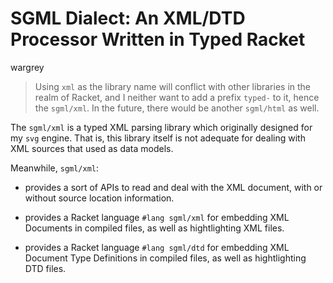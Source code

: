 # SGML Dialect: An XML/DTD Processor Written in Typed Racket

wargrey

> Using `xml` as the library name will conflict with other libraries in
> the realm of Racket, and I neither want to add a prefix `typed-` to it,
> hence the `sgml/xml`. In the future, there would be another `sgml/html`
> as well.

The `sgml/xml` is a typed XML parsing library which originally designed
for my `svg` engine. That is, this library itself is not adequate for
dealing with XML sources that used as data models.

Meanwhile, `sgml/xml`:

* provides a sort of APIs to read and deal with the XML document, with
  or without source location information.

* provides a Racket language `#lang sgml/xml` for embedding XML
  Documents in compiled files, as well as hightlighting XML files.

* provides a Racket language `#lang sgml/dtd` for embedding XML Document
  Type Definitions in compiled files, as well as hightlighting DTD
  files.


